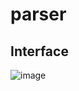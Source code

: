 # parser
## Interface
![image](https://user-images.githubusercontent.com/78251479/119427955-ba729880-bd14-11eb-9b7b-d9ad09155335.png)
